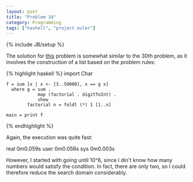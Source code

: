 ```yaml
---
layout: post
title: "Problem 34"
category: Programming
tags: ["hashell", "project euler"]
---
```

{% include JB/setup %}

The solution for [this](http://projecteuler.net/index.php?section=problems&id=34) problem is
somewhat similar to the 30th problem, as it involves the construction of a
list based on the problem rules:

{% highlight haskell %}
    import Char
    
    f = sum [x | x <- [3..50000], x == g x]
      where g = sum . 
                map (factorial . digitToInt) . 
                show
            factorial n = foldl (*) 1 [1..n]
    
    main = print f
{% endhighlight %}

Again, the execution was quite fast:

real 0m0.059s
user 0m0.056s
sys 0m0.003s

However, I started with going until 10^6, since I din't know how many numbers
would satisfy the condition. In fact, there are only two, so I could therefore
reduce the search domain considerably.

